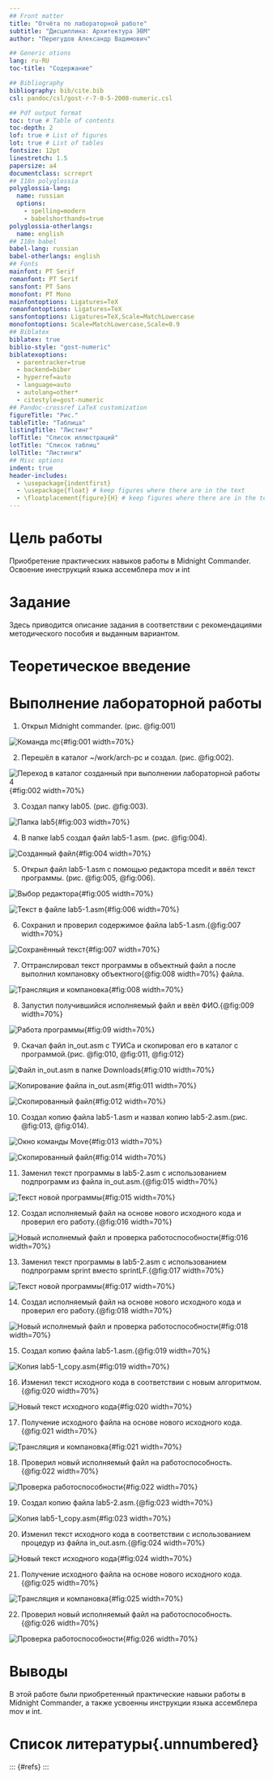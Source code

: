 ```yaml
---
## Front matter
title: "Отчёта по лабораторной работе"
subtitle: "Дисциплина: Архитектура ЭВМ"
author: "Перегудов Александр Вадимович"

## Generic otions
lang: ru-RU
toc-title: "Содержание"

## Bibliography
bibliography: bib/cite.bib
csl: pandoc/csl/gost-r-7-0-5-2008-numeric.csl

## Pdf output format
toc: true # Table of contents
toc-depth: 2
lof: true # List of figures
lot: true # List of tables
fontsize: 12pt
linestretch: 1.5
papersize: a4
documentclass: scrreprt
## I18n polyglossia
polyglossia-lang:
  name: russian
  options:
	- spelling=modern
	- babelshorthands=true
polyglossia-otherlangs:
  name: english
## I18n babel
babel-lang: russian
babel-otherlangs: english
## Fonts
mainfont: PT Serif
romanfont: PT Serif
sansfont: PT Sans
monofont: PT Mono
mainfontoptions: Ligatures=TeX
romanfontoptions: Ligatures=TeX
sansfontoptions: Ligatures=TeX,Scale=MatchLowercase
monofontoptions: Scale=MatchLowercase,Scale=0.9
## Biblatex
biblatex: true
biblio-style: "gost-numeric"
biblatexoptions:
  - parentracker=true
  - backend=biber
  - hyperref=auto
  - language=auto
  - autolang=other*
  - citestyle=gost-numeric
## Pandoc-crossref LaTeX customization
figureTitle: "Рис."
tableTitle: "Таблица"
listingTitle: "Листинг"
lofTitle: "Список иллюстраций"
lotTitle: "Список таблиц"
lolTitle: "Листинги"
## Misc options
indent: true
header-includes:
  - \usepackage{indentfirst}
  - \usepackage{float} # keep figures where there are in the text
  - \floatplacement{figure}{H} # keep figures where there are in the text
---
```


# Цель работы

Приобретение практических навыков работы в Midnight Commander. Освоение инеструкций языка ассемблера mov и int

# Задание

Здесь приводится описание задания в соответствии с рекомендациями
методического пособия и выданным вариантом.

# Теоретическое введение

# Выполнение лабораторной работы

1. Открыл Midnight commander. (рис. @fig:001)

![Команда mc](image/1.png){#fig:001 width=70%}

2. Перешёл в каталог ~/work/arch-pc и создал. (рис. @fig:002). 

![Переход в каталог созданный при выполнении лабораторной работы 4](image/2.png){#fig:002 width=70%}

3. Создал папку lab05. (рис. @fig:003).

![Папка lab5](image/3.png){#fig:003 width=70%}

4. В папке lab5 создал файл lab5-1.asm. (рис. @fig:004).

![Созданный файл](image/4.png){#fig:004 width=70%}

5. Открыл файл lab5-1.asm с помощью редактора mcedit и ввёл текст программы. (рис. @fig:005, @fig:006).

![Выбор редактора](image/5.png){#fig:005 width=70%}

![Текст в файле lab5-1.asm](image/6.png){#fig:006 width=70%}

6. Сохранил и проверил содержимое файла lab5-1.asm.{@fig:007 width=70%}

![Сохранённый текст](image/7.png){#fig:007 width=70%}

7. Оттранслировал текст программы в объектный файл а после выполнил компановку объектного{@fig:008 width=70%} файла.

![Трансляция и компановка](image/8.png){#fig:008 width=70%}

8. Запустил получившийся исполняемый файл и ввёл ФИО.{@fig:009 width=70%}

![Работа программы](image/9.png){#fig:09 width=70%}

9. Скачал файл in_out.asm с ТУИСа и скопировал его в каталог с программой.{рис. @fig:010, @fig:011, @fig:012}

![Файл in_out.asm в папке Downloads](image/10.png){#fig:010 width=70%}

![Копирование файла in_out.asm](image/11.png){#fig:011 width=70%}

![Скопированный файл](image/12.png){#fig:012 width=70%}

10. Создал копию файла lab5-1.asm и назвал копию lab5-2.asm.(рис. @fig:013, @fig:014).

![Окно команды Move](image/13.png){#fig:013 width=70%}

![Скопированный файл](image/14.png){#fig:014 width=70%} 

11. Заменил текст программы в lab5-2.asm с использованием подпрограмм из файла in_out.asm.{@fig:015 width=70%}

![Текст новой программы](image/15.png){#fig:015 width=70%}

12. Создал исполняемый файл на основе нового исходного кода и проверил его работу.{@fig:016 width=70%}

![Новый исполнемый файл и проверка работоспособности](image/16.png){#fig:016 width=70%}

13. Заменил текст программы в lab5-2.asm с использованием подпрограмм sprint вместо sprintLF.{@fig:017 width=70%}

![Текст новой программы](image/17.png){#fig:017 width=70%}

14. Создал исполняемый файл на основе нового исходного кода и проверил его работу.{@fig:018 width=70%}

![Новый исполнемый файл и проверка работоспособности](image/18.png){#fig:018 width=70%}

15. Создал копию файла lab5-1.asm.{@fig:019 width=70%}

![Копия lab5-1_copy.asm](image/19.png){#fig:019 width=70%}

16. Изменил текст исходного кода в соответствии с новым алгоритмом.{@fig:020 width=70%}

![Новый текст исходного кода](image/20.png){#fig:020 width=70%}

17. Получение исходного файла на основе нового исходного кода.{@fig:021 width=70%}

![Трансляция и компановка](image/21.png){#fig:021 width=70%}

18. Проверил новый исполняемый файл на работоспособность.{@fig:022 width=70%}

![Проверка работоспособности](image/22.png){#fig:022 width=70%}

19. Создал копию файла lab5-2.asm.{@fig:023 width=70%}

![Копия lab5-1_copy.asm](image/23.png){#fig:023 width=70%}

20. Изменил текст исходного кода в соответствии с использованием процедур из файла in_out.asm.{@fig:024 width=70%}

![Новый текст исходного кода](image/24.png){#fig:024 width=70%}

21. Получение исходного файла на основе нового исходного кода.{@fig:025 width=70%}

![Трансляция и компановка](image/25.png){#fig:025 width=70%}

22. Проверил новый исполняемый файл на работоспособность.{@fig:026 width=70%}

![Проверка работоспособности](image/26.png){#fig:026 width=70%}

# Выводы

В этой работе были приобретенный практические навыки работы в Midnight Commander, а также усвоенны инструкции языка ассемблера mov и int.

# Список литературы{.unnumbered}

::: {#refs}
:::
